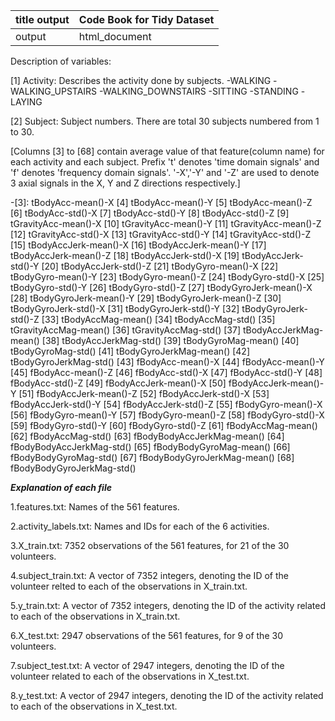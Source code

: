 |title	output|Code Book for Tidy Dataset|
--------------|--------------------------|
|output       |html_document             |


Description of variables:

[1] Activity: Describes the activity done by subjects.
-WALKING
-WALKING_UPSTAIRS
-WALKING_DOWNSTAIRS
-SITTING
-STANDING
-LAYING

[2] Subject: Subject numbers.
There are total 30 subjects numbered from 1 to 30.

[Columns [3] to [68] contain average value of that feature(column name) for each activity and each subject. Prefix 't' denotes 'time domain signals' and 'f' denotes 'frequency domain signals'. '-X','-Y' and '-Z' are used to denote 3 axial signals in the X, Y and Z directions respectively.]

-[3]: tBodyAcc-mean()-X
[4] tBodyAcc-mean()-Y
[5] tBodyAcc-mean()-Z
[6] tBodyAcc-std()-X
[7] tBodyAcc-std()-Y
[8] tBodyAcc-std()-Z
[9] tGravityAcc-mean()-X
[10] tGravityAcc-mean()-Y
[11] tGravityAcc-mean()-Z
[12] tGravityAcc-std()-X
[13] tGravityAcc-std()-Y
[14] tGravityAcc-std()-Z
[15] tBodyAccJerk-mean()-X
[16] tBodyAccJerk-mean()-Y
[17] tBodyAccJerk-mean()-Z
[18] tBodyAccJerk-std()-X
[19] tBodyAccJerk-std()-Y [20] tBodyAccJerk-std()-Z
[21] tBodyGyro-mean()-X
[22] tBodyGyro-mean()-Y
[23] tBodyGyro-mean()-Z
[24] tBodyGyro-std()-X
[25] tBodyGyro-std()-Y
[26] tBodyGyro-std()-Z
[27] tBodyGyroJerk-mean()-X
[28] tBodyGyroJerk-mean()-Y
[29] tBodyGyroJerk-mean()-Z
[30] tBodyGyroJerk-std()-X
[31] tBodyGyroJerk-std()-Y
[32] tBodyGyroJerk-std()-Z
[33] tBodyAccMag-mean()
[34] tBodyAccMag-std()
[35] tGravityAccMag-mean()
[36] tGravityAccMag-std()
[37] tBodyAccJerkMag-mean()
[38] tBodyAccJerkMag-std()
[39] tBodyGyroMag-mean()
[40] tBodyGyroMag-std()
[41] tBodyGyroJerkMag-mean()
[42] tBodyGyroJerkMag-std()
[43] fBodyAcc-mean()-X
[44] fBodyAcc-mean()-Y
[45] fBodyAcc-mean()-Z
[46] fBodyAcc-std()-X
[47] fBodyAcc-std()-Y
[48] fBodyAcc-std()-Z
[49] fBodyAccJerk-mean()-X
[50] fBodyAccJerk-mean()-Y
[51] fBodyAccJerk-mean()-Z
[52] fBodyAccJerk-std()-X
[53] fBodyAccJerk-std()-Y
[54] fBodyAccJerk-std()-Z
[55] fBodyGyro-mean()-X
[56] fBodyGyro-mean()-Y
[57] fBodyGyro-mean()-Z
[58] fBodyGyro-std()-X
[59] fBodyGyro-std()-Y
[60] fBodyGyro-std()-Z
[61] fBodyAccMag-mean()
[62] fBodyAccMag-std()
[63] fBodyBodyAccJerkMag-mean()
[64] fBodyBodyAccJerkMag-std()
[65] fBodyBodyGyroMag-mean()
[66] fBodyBodyGyroMag-std()
[67] fBodyBodyGyroJerkMag-mean()
[68] fBodyBodyGyroJerkMag-std()

***Explanation of each file***

1.features.txt: Names of the 561 features.

2.activity_labels.txt: Names and IDs for each of the 6 activities.

3.X_train.txt: 7352 observations of the 561 features, for 21 of the 30 volunteers.

4.subject_train.txt: A vector of 7352 integers, denoting the ID of the volunteer relted to each of the observations in X_train.txt.

5.y_train.txt: A vector of 7352 integers, denoting the ID of the activity related to each of the observations in X_train.txt.

6.X_test.txt: 2947 observations of the 561 features, for 9 of the 30 volunteers.

7.subject_test.txt: A vector of 2947 integers, denoting the ID of the volunteer related to each of the observations in X_test.txt.

8.y_test.txt: A vector of 2947 integers, denoting the ID of the activity related to each of the observations in X_test.txt.
